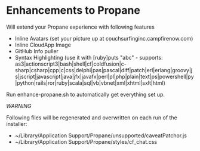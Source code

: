 # Enhancements to Propane

Will extend your Propane experience with following features

* Inline Avatars (set your picture up at couchsurfinginc.campfirenow.com)
* Inline CloudApp Image
* GitHub Info puller
* Syntax Highlighting (use it with [ruby]puts "abc" - supports: as3|actionscript3|bash|shell|cf|coldfusion|c-sharp|csharp|cpp|c|css|delphi|pas|pascal|diff|patch|erl|erlang|groovy|js|jscript|javascript|java|jfx|javafx|perl|pl|php|plain|text|ps|powershell|py|python|rails|ror|ruby|scala|sql|vb|vbnet|xml|xhtml|sxlt|html)

Run enhance-propane.sh to automatically get everything set up.

*WARNING*

Following files will be regenerated and overwritten on each run of the installer:

* ~/Library/Application Support/Propane/unsupported/caveatPatchor.js
* ~/Library/Application Support/Propane/styles/cf_chat.css
